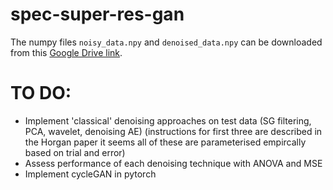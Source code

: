 # spec-super-res-gan

The numpy files `noisy_data.npy` and `denoised_data.npy` can be downloaded from this [Google Drive link](https://drive.google.com/drive/folders/1owS0jEbU93z9XDw_owVr5Fti1AVfQzL0?usp=sharing).

# TO DO:
- Implement 'classical' denoising approaches on test data (SG filtering, PCA, wavelet, denoising AE) (instructions for first three are described in the Horgan paper it seems all of these are parameterised empircally based on trial and error)
- Assess performance of each denoising technique with ANOVA and MSE
- Implement cycleGAN in pytorch
